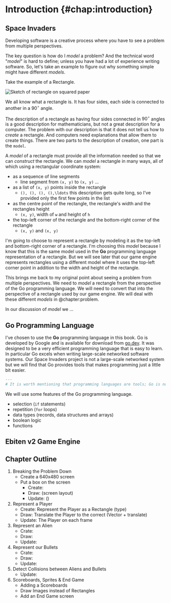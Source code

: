 # Introduction {#chap:introduction}

## Space Invaders

Developing software is a creative process where you have to see a problem from multiple perspectives.

The key question is how do I _model_ a problem?  And the technical word "_model_" is hard to define; unless you have had a lot of experience writing software.  So, let's take an example to figure out why something simple might have different _models_.

Take the example of a Rectangle.

![Sketch of rectangle on squared paper]()

We all know what a rectangle is.  It has four sides, each side is connected to another in a $90^\circ$ angle.

The description of a rectangle as having four sides connected in $90^\circ$ angles is a good description for mathematicians, but not a great description for a computer.  The problem with our description is that it does not tell us how to _create_ a rectangle.  And computers need explanations that allow them to create things.  There are two parts to the description of creation, one part is the `model`.

A _model_ of a rectangle must provide all the information needed so that we can _construct_ the rectangle.  We can _model_ a rectangle in many ways, all of which using a rectangular coordinate system:

* as a sequence of line segments
  - line segment from `(x, y)` to `(x, y)` ...
* as a list of `(x, y)` points inside the rectangle
  - `(), (), (), (),\ldots` this description gets quite long, so I've provided only the first few points in the list
* as the centre point of the rectangle, the rectangle's width and the rectangles height
  - `(x, y)`, width of `w` and height of `h`
* the top-left corner of the rectangle and the bottom-right corner of the rectangle
  - `(x, y)` and `(x, y)`

I'm going to choose to represent a rectangle by modeling it as the top-left and bottom-right corner of a rectangle.  I'm choosing this _model_ because I know that this is the same model used in the **Go** programming language representation of a rectangle.  But we will see later that our game engine represents rectangles using a different model where it uses the top-left corner point in addition to the width and height of the rectangle.

This brings me back to my original point about seeing a problem from multiple perspectives.  We need to _model_ a rectangle from the perspective of the Go programming language.  We will need to convert that into the perspective of a rectangle used by our game engine.  We will deal with these different _models_ in @chapter:problem.

In our discussion of _model_ we ...

## Go Programming Language

I've chosen to use the **Go** programming language in this book.  Go is developed by Google and is available for download from [go.dev](https://go.dev).  It was designed to be a very efficient programming language that is easy to learn.  In particular Go excels when writing large-scale networked software systems.  Our Space Invaders project is not a large-scale networked system but we will find that Go provides tools that makes programming just a little bit easier.

```yaml
---
# It is worth mentioning that programming languages are tools; Go is not a "better" programming language than Python or Java, however there are situations where each of these programming languages excel.  Software development professionals are usually confident in a variety of programming languages.  Therefore, it's worth learning Go 
```

We will use some features of the Go programming language.

* selection (`if` statements)
* repetition (`for` loops)
* data types (records, data structures and arrays)
* boolean logic
* functions

## Ebiten v2 Game Engine

## Chapter Outline

1. Breaking the Problem Down
   * Create a 640x480 screen
   * Put a box on the screen
     * Create:
     * Draw: (screen layout)
     * Update: ()
2. Represent a Player
   * Create: Represent the Player as a Rectangle (type)
   * Draw: Translate the Player to the correct (Vector + translate)
   * Update: The Player on each frame
3. Represent an Alien
   * Crate:
   * Draw:
   * Update:
4. Represent our Bullets
   * Crate:
   * Draw:
   * Update:
5. Detect Collisions between Aliens and Bullets
   * Update:
6. Scoreboards, Sprites & End Game
   * Adding a Scoreboards
   * Draw Images instead of Rectangles
   * Add an End Game screen

